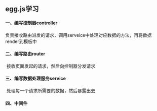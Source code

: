 ## egg.js学习

#### 一、编写控制器controller

​		负责接收路由派发的请求，调用serveice中处理对应数据的方法，再将数据render到模板中

#### 二、编写路由router

​		接收页面发起的请求，然后向控制器分发请求

#### 三、编写数据处理服务service

​		处理每一个请求所需要的数据，然后暴露出去

#### 四、中间件